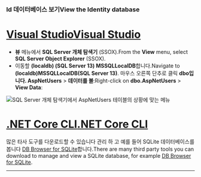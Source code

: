 ### <a name="view-the-identity-database"></a><span data-ttu-id="66e85-101">Id 데이터베이스 보기</span><span class="sxs-lookup"><span data-stu-id="66e85-101">View the Identity database</span></span>

# <a name="visual-studiotabvisual-studio"></a>[<span data-ttu-id="66e85-102">Visual Studio</span><span class="sxs-lookup"><span data-stu-id="66e85-102">Visual Studio</span></span>](#tab/visual-studio) 

* <span data-ttu-id="66e85-103">**뷰** 메뉴에서 **SQL Server 개체 탐색기** (SSOX).</span><span class="sxs-lookup"><span data-stu-id="66e85-103">From the **View** menu, select **SQL Server Object Explorer** (SSOX).</span></span>
* <span data-ttu-id="66e85-104">이동할 **(localdb) (SQL Server 13) MSSQLLocalDB**합니다.</span><span class="sxs-lookup"><span data-stu-id="66e85-104">Navigate to **(localdb)MSSQLLocalDB(SQL Server 13)**.</span></span> <span data-ttu-id="66e85-105">마우스 오른쪽 단추로 클릭 **dbo입니다. AspNetUsers** > **데이터를 볼**:</span><span class="sxs-lookup"><span data-stu-id="66e85-105">Right-click on **dbo.AspNetUsers** > **View Data**:</span></span>

![SQL Server 개체 탐색기에서 AspNetUsers 테이블의 상황에 맞는 메뉴](~/security/authentication/accconfirm/_static/ssox.png)

# <a name="net-core-clitabnetcore-cli"></a>[<span data-ttu-id="66e85-107">.NET Core CLI</span><span class="sxs-lookup"><span data-stu-id="66e85-107">.NET Core CLI</span></span>](#tab/netcore-cli)

<span data-ttu-id="66e85-108">많은 타사 도구를 다운로드할 수 있습니다 관리 하 고 예를 들어 SQLite 데이터베이스를 봅니다 [DB Browser for SQLite](http://sqlitebrowser.org/)합니다.</span><span class="sxs-lookup"><span data-stu-id="66e85-108">There are many third party tools you can download to manage and view a SQLite database, for example [DB Browser for SQLite](http://sqlitebrowser.org/).</span></span>

------